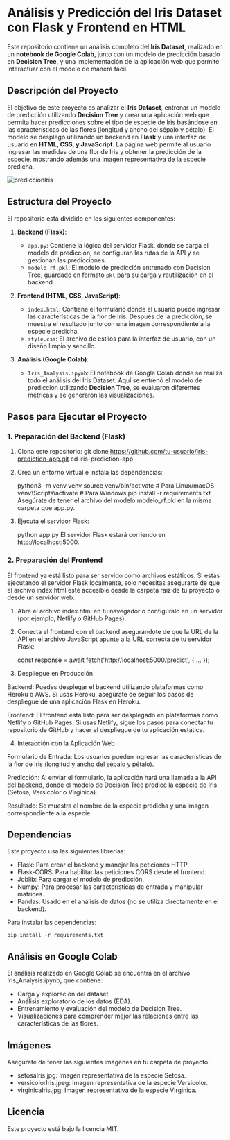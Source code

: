# Análisis y Predicción del Iris Dataset con Flask y Frontend en HTML

Este repositorio contiene un análisis completo del **Iris Dataset**, realizado en un **notebook de Google Colab**, junto con un modelo de predicción basado en **Decision Tree**, y una implementación de la aplicación web que permite interactuar con el modelo de manera fácil.

## Descripción del Proyecto

El objetivo de este proyecto es analizar el **Iris Dataset**, entrenar un modelo de predicción utilizando **Decision Tree** y crear una aplicación web que permita hacer predicciones sobre el tipo de especie de Iris basándose en las características de las flores (longitud y ancho del sépalo y pétalo). El modelo se desplegó utilizando un backend en **Flask** y una interfaz de usuario en **HTML, CSS, y JavaScript**. La página web permite al usuario ingresar las medidas de una flor de Iris y obtener la predicción de la especie, mostrando además una imagen representativa de la especie predicha.

![prediccionIris](https://github.com/user-attachments/assets/b14ae863-23b2-4597-b182-0647e71bed75) 

## Estructura del Proyecto

El repositorio está dividido en los siguientes componentes:

1. **Backend (Flask)**:  
   - `app.py`: Contiene la lógica del servidor Flask, donde se carga el modelo de predicción, se configuran las rutas de la API y se gestionan las predicciones.
   - `modelo_rf.pkl`: El modelo de predicción entrenado con Decision Tree, guardado en formato `pkl` para su carga y reutilización en el backend.

2. **Frontend (HTML, CSS, JavaScript)**:
   - `index.html`: Contiene el formulario donde el usuario puede ingresar las características de la flor de Iris. Después de la predicción, se muestra el resultado junto con una imagen correspondiente a la especie predicha.
   - `style.css`: El archivo de estilos para la interfaz de usuario, con un diseño limpio y sencillo.

3. **Análisis (Google Colab)**:
   - `Iris_Analysis.ipynb`: El notebook de Google Colab donde se realiza todo el análisis del Iris Dataset. Aquí se entrenó el modelo de predicción utilizando **Decision Tree**, se evaluaron diferentes métricas y se generaron las visualizaciones.

## Pasos para Ejecutar el Proyecto

### 1. **Preparación del Backend (Flask)**

1. Clona este repositorio:
   git clone https://github.com/tu-usuario/iris-prediction-app.git
   cd iris-prediction-app

2. Crea un entorno virtual e instala las dependencias:

    python3 -m venv venv
    source venv/bin/activate  # Para Linux/macOS
    venv\Scripts\activate     # Para Windows
    pip install -r requirements.txt
    Asegúrate de tener el archivo del modelo modelo_rf.pkl en la misma carpeta que app.py.

3. Ejecuta el servidor Flask:

    python app.py
    El servidor Flask estará corriendo en http://localhost:5000.

### 2. Preparación del Frontend
El frontend ya está listo para ser servido como archivos estáticos. Si estás ejecutando el servidor Flask localmente, solo necesitas asegurarte de que el archivo index.html esté accesible desde la carpeta raíz de tu proyecto o desde un servidor web.

1. Abre el archivo index.html en tu navegador o configúralo en un servidor (por ejemplo, Netlify o GitHub Pages).

2. Conecta el frontend con el backend asegurándote de que la URL de la API en el archivo JavaScript apunte a la URL correcta de tu servidor Flask:

    const response = await fetch('http://localhost:5000/predict', { ... });

3. Despliegue en Producción

Backend:
Puedes desplegar el backend utilizando plataformas como Heroku o AWS.
Si usas Heroku, asegúrate de seguir los pasos de despliegue de una aplicación Flask en Heroku.

Frontend:
El frontend está listo para ser desplegado en plataformas como Netlify o GitHub Pages.
Si usas Netlify, sigue los pasos para conectar tu repositorio de GitHub y hacer el despliegue de tu aplicación estática.

4. Interacción con la Aplicación Web

Formulario de Entrada:
Los usuarios pueden ingresar las características de la flor de Iris (longitud y ancho del sépalo y pétalo).

Predicción:
Al enviar el formulario, la aplicación hará una llamada a la API del backend, donde el modelo de Decision Tree predice la especie de Iris (Setosa, Versicolor o Virginica).

Resultado:
Se muestra el nombre de la especie predicha y una imagen correspondiente a la especie.

## Dependencias
Este proyecto usa las siguientes librerías:

- Flask: Para crear el backend y manejar las peticiones HTTP.
- Flask-CORS: Para habilitar las peticiones CORS desde el frontend.
- Joblib: Para cargar el modelo de predicción.
- Numpy: Para procesar las características de entrada y manipular matrices.
- Pandas: Usado en el análisis de datos (no se utiliza directamente en el backend).

Para instalar las dependencias:

    pip install -r requirements.txt

## Análisis en Google Colab

El análisis realizado en Google Colab se encuentra en el archivo Iris_Analysis.ipynb, que contiene:

- Carga y exploración del dataset.
- Análisis exploratorio de los datos (EDA).
- Entrenamiento y evaluación del modelo de Decision Tree.
- Visualizaciones para comprender mejor las relaciones entre las características de las flores.

## Imágenes
Asegúrate de tener las siguientes imágenes en tu carpeta de proyecto:

- setosaIris.jpg: Imagen representativa de la especie Setosa.
- versicolorIris.jpeg: Imagen representativa de la especie Versicolor.
- virginicaIris.jpg: Imagen representativa de la especie Virginica.

## Licencia
Este proyecto está bajo la licencia MIT. 
